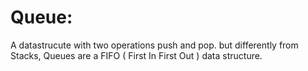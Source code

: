 

# Queue:

A datastrucute with two operations push and pop.
but differently from Stacks, Queues are a FIFO ( First In First Out ) data structure.

